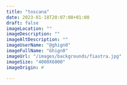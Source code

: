 ```yaml
---
title: "toscana"
date: 2023-01-18T20:07:08+01:00
draft: false
imageLocation: ""
imageDescription: ""
imageAltDescription: ""
imageUserName: "@ghign0"
imageFullName: "Ghign0"
imageUrl: "/images/backgrounds/fiastra.jpg"
imageSize: "4000X6000"
imageOrigin: #

---
```

